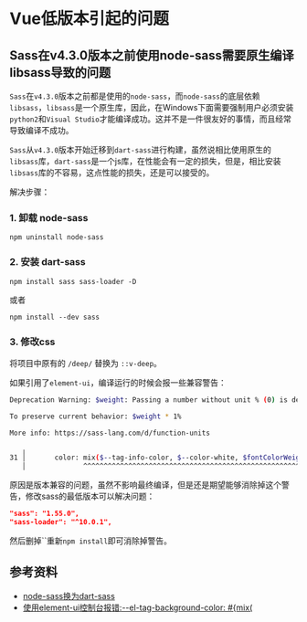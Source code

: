 # Vue低版本引起的问题

## Sass在v4.3.0版本之前使用node-sass需要原生编译libsass导致的问题

`Sass`在`v4.3.0`版本之前都是使用的`node-sass`，而`node-sass`的底层依赖 `libsass`，`libsass`是一个原生库，因此，在Windows下面需要强制用户必须安装`python2`和`Visual Studio`才能编译成功。这并不是一件很友好的事情，而且经常导致编译不成功。

`Sass`从`v4.3.0`版本开始迁移到`dart-sass`进行构建，虽然说相比使用原生的`libsass`库，`dart-sass`是一个js库，在性能会有一定的损失，但是，相比安装`libsass`库的不容易，这点性能的损失，还是可以接受的。

解决步骤：

### 1. 卸载 node-sass

```shell
npm uninstall node-sass
```

### 2. 安装 dart-sass

```shell
npm install sass sass-loader -D
```

或者

```shell
npm install --dev sass
```

### 3. 修改css

将项目中原有的 `/deep/` 替换为 `::v-deep`。

如果引用了`element-ui`，编译运行的时候会报一些兼容警告：

```bash
Deprecation Warning: $weight: Passing a number without unit % (0) is deprecated.

To preserve current behavior: $weight * 1%

More info: https://sass-lang.com/d/function-units

   ╷
31 │       color: mix($--tag-info-color, $--color-white, $fontColorWeight);
   │              ^^^^^^^^^^^^^^^^^^^^^^^^^^^^^^^^^^^^^^^^^^^^^^^^^^^^^^^^
```

原因是版本兼容的问题，虽然不影响最终编译，但是还是期望能够消除掉这个警告，修改sass的最低版本可以解决问题：

```json
"sass": "1.55.0",
"sass-loader": "^10.0.1",
```

然后删掉``重新`npm install`即可消除掉警告。

## 参考资料

- [node-sass换为dart-sass](https://zhuanlan.zhihu.com/p/532597359)
- [使用element-ui控制台报错:--el-tag-background-color: #{mix(](https://liuhai.work/post/426?cid=51&index=search)
